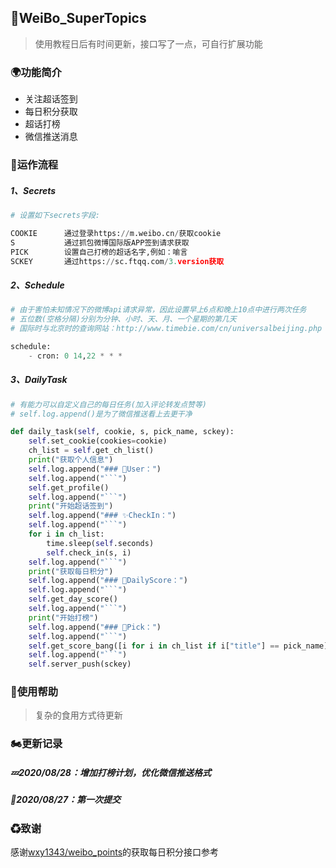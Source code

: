 ## 🎐WeiBo_SuperTopics

> 使用教程日后有时间更新，接口写了一点，可自行扩展功能



### 🌍功能简介

- 关注超话签到
- 每日积分获取
- 超话打榜
- 微信推送消息



### 🚀运作流程

##### 1、Secrets

```python
# 设置如下secrets字段:

COOKIE		通过登录https://m.weibo.cn/获取cookie
S			通过抓包微博国际版APP签到请求获取
PICK		设置自己打榜的超话名字,例如：喻言
SCKEY		通过https://sc.ftqq.com/3.version获取
```

##### 2、Schedule

```python
# 由于害怕未知情况下的微博api请求异常，因此设置早上6点和晚上10点中进行两次任务
# 五位数(空格分隔)分别为分钟、小时、天、月、一个星期的第几天
# 国际时与北京时的查询网站：http://www.timebie.com/cn/universalbeijing.php

schedule:
	- cron: 0 14,22 * * *
```

##### 3、DailyTask

```python
# 有能力可以自定义自己的每日任务(加入评论转发点赞等)
# self.log.append()是为了微信推送看上去更干净

def daily_task(self, cookie, s, pick_name, sckey):
    self.set_cookie(cookies=cookie)
    ch_list = self.get_ch_list()
    print("获取个人信息")
    self.log.append("### 💫‍User：")
    self.log.append("```")
    self.get_profile()
    self.log.append("```")
    print("开始超话签到")
    self.log.append("### ✨CheckIn：")
    self.log.append("```")
    for i in ch_list:
        time.sleep(self.seconds)
        self.check_in(s, i)
    self.log.append("```")
    print("获取每日积分")
    self.log.append("### 🔰DailyScore：")
    self.log.append("```")
    self.get_day_score()
    self.log.append("```")
    print("开始打榜")
    self.log.append("### 💓Pick：")
    self.log.append("```")
    self.get_score_bang([i for i in ch_list if i["title"] == pick_name][0])
    self.log.append("```")
    self.server_push(sckey)
```



### 🚧使用帮助

> 复杂的食用方式待更新



### 🏍更新记录

##### 💤2020/08/28：增加打榜计划，优化微信推送格式

##### 🌈2020/08/27：第一次提交



### ♻致谢

感谢[wxy1343/weibo_points](https://github.com/wxy1343/weibo_points)的获取每日积分接口参考